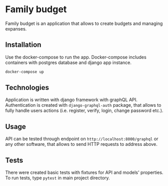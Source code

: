 # Family budget

Family budget is an application that allows to create budgets and managing expanses.

## Installation

Use the docker-compose to run the app. Docker-compose includes containers with postgres database and django app instance.

```bash
docker-compose up
```

## Technologies
Application is written with django framework with graphQL API. Authentication is created with `django-graphql-auth` package, that allows to fully handle users actions (i.e. register, verify, login, change password etc.). 
## Usage
API can be tested through endpoint on `http://localhost:8000/graphql` or any other software, that allows to send  HTTP requests to address above.
## Tests
There were created basic tests with fixtures for API and models' properties. To run tests, type `pytest` in main project directory.